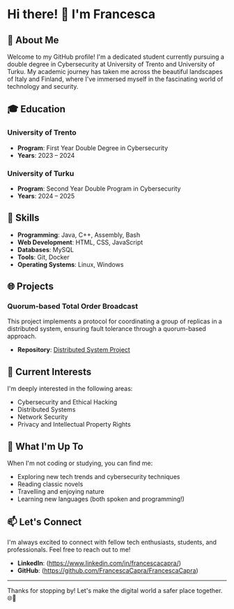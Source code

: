 # Hi there! 👋 I'm Francesca


## 🌟 About Me

Welcome to my GitHub profile! I'm a dedicated student currently pursuing a double degree in Cybersecurity at University of Trento and University of Turku. My academic journey has taken me across the beautiful landscapes of Italy and Finland, where I've immersed myself in the fascinating world of technology and security.

## 🎓 Education

### University of Trento
- **Program**: First Year Double Degree in Cybersecurity
- **Years**: 2023 – 2024

### University of Turku
- **Program**: Second Year Double Program in Cybersecurity
- **Years**: 2024 – 2025

## 🔧 Skills

- **Programming**: Java, C++, Assembly, Bash
- **Web Development**: HTML, CSS, JavaScript
- **Databases**: MySQL
- **Tools**: Git, Docker
- **Operating Systems**: Linux, Windows

## 🌐 Projects

### Quorum-based Total Order Broadcast
This project implements a protocol for coordinating a group of replicas in a distributed system, ensuring fault tolerance through a quorum-based approach.
- **Repository**: [Distributed System Project](https://github.com/FrancescaCapra/Distributed-System-Project.git)

## 👀 Current Interests

I'm deeply interested in the following areas:
- Cybersecurity and Ethical Hacking
- Distributed Systems
- Network Security
- Privacy and Intellectual Property Rights

## 🌱 What I'm Up To

When I'm not coding or studying, you can find me:
- Exploring new tech trends and cybersecurity techniques
- Reading classic novels
- Travelling and enjoying nature
- Learning new languages (both spoken and programming!)

## 📫 Let's Connect

I'm always excited to connect with fellow tech enthusiasts, students, and professionals. Feel free to reach out to me!

- **LinkedIn**: (https://www.linkedin.com/in/francescacapra/)
- **GitHub**: (https://github.com/FrancescaCapra/FrancescaCapra)

---

Thanks for stopping by! Let's make the digital world a safer place together. 🌐🔐
